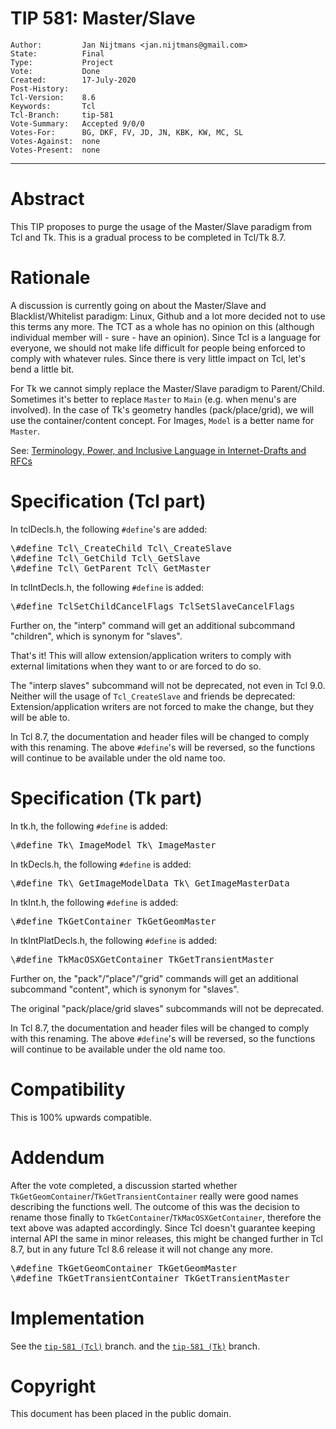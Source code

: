 # TIP 581: Master/Slave
	Author:         Jan Nijtmans <jan.nijtmans@gmail.com>
	State:          Final
	Type:           Project
	Vote:           Done
	Created:        17-July-2020
	Post-History:
	Tcl-Version:    8.6
	Keywords:       Tcl
	Tcl-Branch:     tip-581
	Vote-Summary:   Accepted 9/0/0
	Votes-For:      BG, DKF, FV, JD, JN, KBK, KW, MC, SL
	Votes-Against:  none
	Votes-Present:  none
------

# Abstract

This TIP proposes to purge the usage of the Master/Slave paradigm from Tcl
and Tk. This is a gradual process to be completed in Tcl/Tk 8.7.

# Rationale

A discussion is currently going on about the Master/Slave and Blacklist/Whitelist
paradigm: Linux, Github and a lot more decided not to use this terms any
more. The TCT as a whole has no opinion on this (although individual member
will - sure - have an opinion). Since Tcl is a language for everyone, we
should not make life difficult for people being enforced to comply with
whatever rules. Since there is very little impact on Tcl, let's bend a little bit.

For Tk we cannot simply replace the Master/Slave paradigm to Parent/Child.
Sometimes it's better to replace `Master` to `Main` (e.g. when menu's
are involved). In the case of Tk's geometry handles (pack/place/grid),
we will use the container/content concept. For Images, `Model` is
a better name for `Master`.

See: [Terminology, Power, and Inclusive Language in Internet-Drafts and RFCs](https://tools.ietf.org/id/draft-knodel-terminology-03.html)

# Specification (Tcl part)

In tclDecls.h, the following `#define`'s are added:
<pre>
\#define Tcl\_CreateChild Tcl\_CreateSlave
\#define Tcl\_GetChild Tcl\_GetSlave
\#define Tcl\_GetParent Tcl\_GetMaster
</pre>
In tclIntDecls.h, the following `#define` is added:
<pre>
\#define TclSetChildCancelFlags TclSetSlaveCancelFlags
</pre>

Further on, the "interp" command will get an additional
subcommand "children", which is synonym for "slaves".

That's it! This will allow extension/application writers
to comply with external limitations when they want to or
are forced to do so.

The "interp slaves" subcommand will not be deprecated, not
even in Tcl 9.0. Neither will the usage of `Tcl_CreateSlave`
and friends be deprecated: Extension/application writers
are not forced to make the change, but they will be able
to.

In Tcl 8.7, the documentation and header files will be
changed to comply with this renaming. The above `#define`'s will
be reversed, so the functions will continue to be available under
the old name too.

# Specification (Tk part)

In tk.h, the following `#define` is added:
<pre>
\#define Tk\_ImageModel Tk\_ImageMaster
</pre>
In tkDecls.h, the following `#define` is added:
<pre>
\#define Tk\_GetImageModelData Tk\_GetImageMasterData
</pre>
In tkInt.h, the following `#define` is added:
<pre>
\#define TkGetContainer TkGetGeomMaster
</pre>
In tkIntPlatDecls.h, the following `#define` is added:
<pre>
\#define TkMacOSXGetContainer TkGetTransientMaster
</pre>

Further on, the "pack"/"place"/"grid" commands will get an additional
subcommand "content", which is synonym for "slaves".

The original "pack/place/grid slaves" subcommands will not be deprecated.

In Tcl 8.7, the documentation and header files will be
changed to comply with this renaming. The above `#define`'s will
be reversed, so the functions will continue to be available under
the old name too.

# Compatibility

This is 100% upwards compatible.

# Addendum

After the vote completed, a discussion started whether
`TkGetGeomContainer`/`TkGetTransientContainer` really were
good names describing the functions well. The outcome of
this was the decision to rename those finally to
`TkGetContainer`/`TkMacOSXGetContainer`, therefore the
text above was adapted accordingly. Since Tcl doesn't
guarantee keeping internal API the same in minor releases,
this might be changed further in Tcl 8.7, but in any future
Tcl 8.6 release it will not change any more.

<pre>
\#define TkGetGeomContainer TkGetGeomMaster
\#define TkGetTransientContainer TkGetTransientMaster
</pre>

# Implementation

See the [`tip-581 (Tcl)`](https://core.tcl-lang.org/tcl/timeline?r=tip-581) branch.
and the [`tip-581 (Tk)`](https://core.tcl-lang.org/tk/timeline?r=tip-581) branch.

# Copyright

This document has been placed in the public domain.
